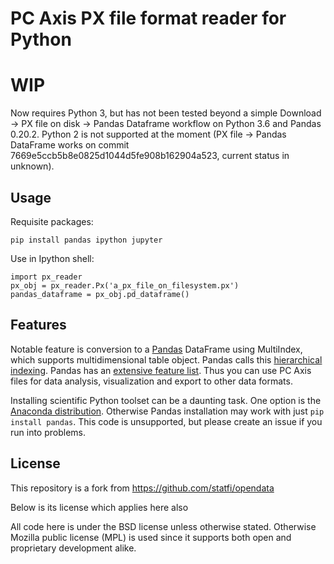 
# PC Axis PX file format reader for Python

# WIP

Now requires Python 3, but has not been tested beyond a simple Download -> PX file on disk -> Pandas Dataframe workflow on Python 3.6 and Pandas 0.20.2. Python 2 is not supported at the moment (PX file -> Pandas DataFrame works on commit 7669e5ccb5b8e0825d1044d5fe908b162904a523, current status in unknown).

## Usage

Requisite packages:

	pip install pandas ipython jupyter

Use in Ipython shell:

	import px_reader
	px_obj = px_reader.Px('a_px_file_on_filesystem.px')
	pandas_dataframe = px_obj.pd_dataframe()

## Features

Notable feature is conversion to a [Pandas][pandas] DataFrame using MultiIndex, which supports multidimensional table object. Pandas calls this [hierarchical indexing][pandas indexing]. Pandas has an [extensive feature list][pandas features]. Thus you can use PC Axis files for data analysis, visualization and export to other data formats.

Installing scientific Python toolset can be a daunting task. One option is the [Anaconda distribution][anaconda]. Otherwise Pandas installation may work with just `pip install pandas`. This code is unsupported, but please create an issue if you run into problems.

[anaconda]: http://continuum.io/downloads.html
[pandas]: http://pandas.pydata.org/
[pandas features]: http://pandas.pydata.org/#library-highlights
[pandas indexing]: http://pandas.pydata.org/pandas-docs/stable/indexing.html#hierarchical-indexing-multiindex

License
-------

This repository is a fork from https://github.com/statfi/opendata

Below is its license which applies here also

All code here is under the BSD license unless otherwise stated. Otherwise Mozilla public license (MPL) is used since it supports both open and proprietary development alike.
